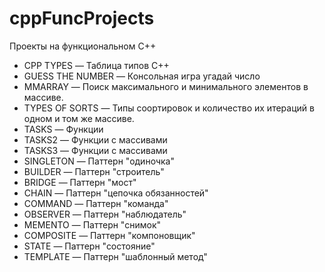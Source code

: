 # cppFuncProjects
Проекты на функциональном С++
- CPP TYPES — Таблица типов С++
- GUESS THE NUMBER — Консольная игра угадай число 
- MMARRAY — Поиск максимального и минимального элементов в массиве. 
- TYPES OF SORTS — Типы соортировок и количество их итераций в одном и том же массиве.
- TASKS — Функции
- TASKS2 — Функции с массивами
- TASKS3 — Функции с массивами
- SINGLETON — Паттерн "одиночка"
- BUILDER — Паттерн "строитель"
- BRIDGE — Паттерн "мост"
- CHAIN — Паттерн "цепочка обязанностей"
- COMMAND — Паттерн "команда"
- OBSERVER — Паттерн "наблюдатель"
- MEMENTO — Паттерн "снимок"
- COMPOSITE — Паттерн "компоновщик"
- STATE — Паттерн "состояние"
- TEMPLATE — Паттерн "шаблонный метод"
